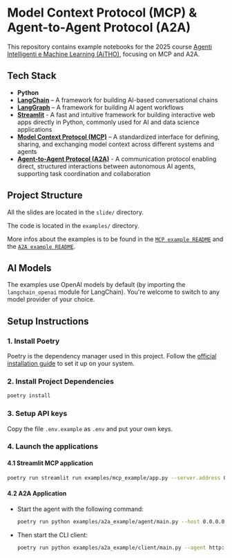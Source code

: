 # Model Context Protocol (MCP) & Agent-to-Agent Protocol (A2A)

This repository contains example notebooks for the 2025 course [Agenti Intelligenti e Machine Learning (AiTHO)](https://web.dmi.unict.it/it/corsi/l-31/agenti-intelligenti-e-machine-learning-aitho), focusing on MCP and A2A.

## Tech Stack

- **Python**
- **[LangChain](https://github.com/langchain-ai/langchain)** – A framework for building AI-based conversational chains
- **[LangGraph](https://github.com/langchain-ai/langgraph)** – A framework for building AI agent workflows
- **[Streamlit](https://streamlit.io/)** - A fast and intuitive framework for building interactive web apps directly in Python, commonly used for AI and data science applications
- **[Model Context Protocol (MCP)](https://modelcontextprotocol.io/introduction)** – A standardized interface for defining, sharing, and exchanging model context across different systems and agents
- **[Agent-to-Agent Protocol (A2A)](https://google.github.io/A2A/)** - A communication protocol enabling direct, structured interactions between autonomous AI agents, supporting task coordination and collaboration

## Project Structure

All the slides are located in the `slide/` directory.

The code is located in the `examples/` directory.

More infos about the examples is to be found in the [`MCP example README`](examples/mcp_example/README.md) and the [`A2A example README`](examples/a2a_example/README.md).

## AI Models
The examples use OpenAI models by default (by importing the `langchain_openai` module for LangChain). You're welcome to switch to any model provider of your choice.

## Setup Instructions

### 1. Install Poetry

Poetry is the dependency manager used in this project. Follow the [official installation guide](https://python-poetry.org/docs/#installation) to set it up on your system.

### 2. Install Project Dependencies

```bash
poetry install
```

### 3. Setup API keys

Copy the file `.env.example` as `.env` and put your own keys.

### 4. Launch the applications

#### 4.1 Streamlit MCP application

```bash
poetry run streamlit run examples/mcp_example/app.py --server.address 0.0.0.0
```

#### 4.2 A2A Application
- Start the agent with the following command:
    ```bash
    poetry run python examples/a2a_example/agent/main.py --host 0.0.0.0 --port 8080
    ```

- Then start the CLI client:
    ```bash
    poetry run python examples/a2a_example/client/main.py --agent http://localhost:8080
    ```
